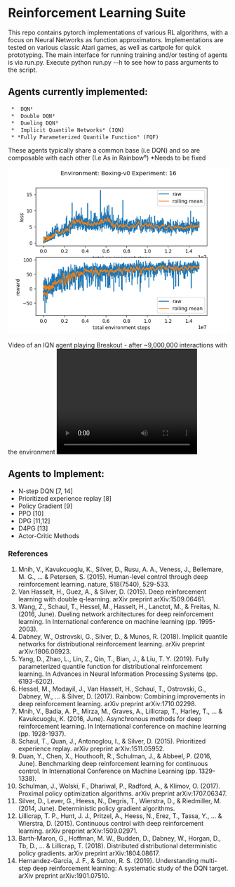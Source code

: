 # Reinforcement Learning Suite

  This repo contains pytorch implementations of various RL algorithms, with a focus on Neural Networks as function approximators.
  Implementations are tested on various classic Atari games, as well as cartpole for quick prototyping. The main interface for running training and/or testing of agents is via run.py. Execute python run.py --h to see how to pass arguments to the script. 

## Agents currently implemented:
     *  DQN¹
     *  Double DQN²
     *  Dueling DQN³
     *  Implicit Quantile Networks⁴ (IQN)
     * *Fully Parameterized Quantile Function⁵ (FQF)

   These agents typically share a common base (i.e DQN) and so are composable with each other (I.e As in Rainbow⁶)
     *Needs to be fixed

  ![Results for an experiment run of an IQN agent on the Boxing-v0 Atari game](/logs/Boxing-v0/16/plot.png)

  Video of an IQN agent playing Breakout - after ~9,000,000 interactions with the environment
  <video width="320" height="240" controls>
    <source src="images/Breakout-v0/24/step_9900396_reward_72.0.mp4" type="video/mp4">
  </video>

## Agents to Implement:
   - N-step DQN [7, 14]
   - Prioritized experience replay [8]
   - Policy Gradient [9]
   - PPO [10]
   - DPG [11,12]
   - D4PG [13]
   - Actor-Critic Methods
  


### References
 1. Mnih, V., Kavukcuoglu, K., Silver, D., Rusu, A. A., Veness, J., Bellemare, M. G., ... & Petersen, S. (2015). Human-level control through deep reinforcement learning. nature, 518(7540), 529-533.
 2. Van Hasselt, H., Guez, A., & Silver, D. (2015). Deep reinforcement learning with double q-learning. arXiv preprint arXiv:1509.06461.
 3. Wang, Z., Schaul, T., Hessel, M., Hasselt, H., Lanctot, M., & Freitas, N. (2016, June). Dueling network architectures for deep reinforcement learning. In International conference on machine learning (pp. 1995-2003).
 4. Dabney, W., Ostrovski, G., Silver, D., & Munos, R. (2018). Implicit quantile networks for distributional reinforcement learning. arXiv preprint arXiv:1806.06923.
 5. Yang, D., Zhao, L., Lin, Z., Qin, T., Bian, J., & Liu, T. Y. (2019). Fully parameterized quantile function for distributional reinforcement learning. In Advances in Neural Information Processing Systems (pp. 6193-6202).
 6. Hessel, M., Modayil, J., Van Hasselt, H., Schaul, T., Ostrovski, G., Dabney, W., ... & Silver, D. (2017). Rainbow: Combining improvements in deep reinforcement learning. arXiv preprint arXiv:1710.02298.
 7. Mnih, V., Badia, A. P., Mirza, M., Graves, A., Lillicrap, T., Harley, T., ... & Kavukcuoglu, K. (2016, June). Asynchronous methods for deep reinforcement learning. In International conference on machine learning (pp. 1928-1937).
 8. Schaul, T., Quan, J., Antonoglou, I., & Silver, D. (2015). Prioritized experience replay. arXiv preprint arXiv:1511.05952.
 9. Duan, Y., Chen, X., Houthooft, R., Schulman, J., & Abbeel, P. (2016, June). Benchmarking deep reinforcement learning for continuous control. In International Conference on Machine Learning (pp. 1329-1338).
 10. Schulman, J., Wolski, F., Dhariwal, P., Radford, A., & Klimov, O. (2017). Proximal policy optimization algorithms. arXiv preprint arXiv:1707.06347.
 11. Silver, D., Lever, G., Heess, N., Degris, T., Wierstra, D., & Riedmiller, M. (2014, June). Deterministic policy gradient algorithms.
 12. Lillicrap, T. P., Hunt, J. J., Pritzel, A., Heess, N., Erez, T., Tassa, Y., ... & Wierstra, D. (2015). Continuous control with deep reinforcement learning. arXiv preprint arXiv:1509.02971.
 13. Barth-Maron, G., Hoffman, M. W., Budden, D., Dabney, W., Horgan, D., Tb, D., ... & Lillicrap, T. (2018). Distributed distributional deterministic policy gradients. arXiv preprint arXiv:1804.08617. 
 14. Hernandez-Garcia, J. F., & Sutton, R. S. (2019). Understanding multi-step deep reinforcement learning: A systematic study of the DQN target. arXiv preprint arXiv:1901.07510.  
